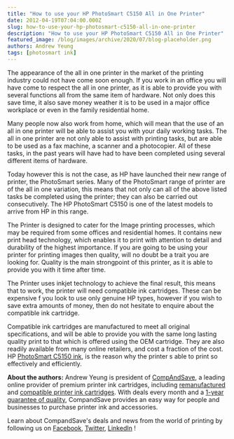 ```yaml
---
title: "How to use your HP PhotoSmart C5150 All in One Printer"
date: 2012-04-19T07:04:00.000Z
slug: how-to-use-your-hp-photosmart-c5150-all-in-one-printer
description: "How to use your HP PhotoSmart C5150 All in One Printer"
featured_image: /blog/images/archive/2020/07/blog-placeholder.png
authors: Andrew Yeung
tags: [photosmart ink]
---
```


The appearance of the all in one printer in the market of the printing industry could not have come soon enough. If you work in an office you will have come to respect the all in one printer, as it is able to provide you with several functions all from the same item of hardware. Not only does this save time, it also save money weather it is to be used in a major office workplace or even in the family residential home. 

Many people now also work from home, which will mean that the use of an all in one printer will be able to assist you with your daily working tasks. The all in one printer are not only able to assist with printing tasks, but are able to be used as a fax machine, a scanner and a photocopier. All of these tasks, in the past years will have had to have been completed using several different items of hardware.

Today however this is not the case, as HP have launched their new range of printer, the PhotoSmart series. Many of the PhotoSmart range of printer are of the all in one variation, this means that not only can all of the above listed tasks be completed using the printer; they can also be carried out consecutively. The HP PhotoSmart C5150 is one of the latest models to arrive from HP in this range. 

The Printer is designed to cater for the Image printing processes, which may be required from some offices and residential homes. It contains new print head technology, which enables it to print with attention to detail and durability of the highest importance. If you are going to be using your printer for printing images then quality, will no doubt be a trait you are looking for. Quality is the main strongpoint of this printer, as it is able to provide you with it time after time. 

The Printer uses inkjet technology to achieve the final result, this means that to work, the printer will need compatible ink cartridges. These can be expensive f you look to use only genuine HP types, however if you wish to save extra amounts of money, then do not hesitate to enquire about the compatible ink cartridge. 

Compatible ink cartridges are manufactured to meet all original specifications, and will be able to provide you with the same long lasting quality print to that which is offered using the OEM cartridge. They are also readily available from many online retailers, and cost a fraction of the cost. HP [PhotoSmart C5150 ink](https://www.compandsave.com/hp/photosmart/c5150-ink-cartridges), is the reason why the printer s able to print so effectively and efficiently.

**About the authors:** Andrew Yeung is president of [CompAndSave](https://www.compandsave.com/), a leading online provider of premium printer ink cartridges, including [remanufactured](https://www.compandsave.com/help) and [compatible printer ink cartridges](https://www.compandsave.com/help). With deals every month and a [1-year guarantee of quality](https://www.compandsave.com/help), CompandSave provides an easy way for people and businesses to purchase printer ink and accessories.

Learn about CompandSave's deals and news from the world of printing by following us on [Facebook](https://www.facebook.com/compandsave.ink), [Twitter](https://twitter.com/compandsave), [LinkedIn](https://www.linkedin.com) !